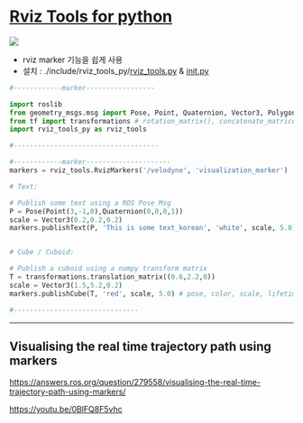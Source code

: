 # [Rviz Tools for python](https://github.com/DavidB-CMU/rviz_tools_py)

![](https://camo.githubusercontent.com/b054746bd80be86bdc706b6ae91cdf6ce8bf0737/68747470733a2f2f7261772e6769746875622e636f6d2f4461766964422d434d552f7276697a5f746f6f6c735f70792f6d61737465722f64656d6f5f6d61726b657273312e706e67)

- rviz marker 기능을 쉽게 사용
- 설치 : ./include/rviz_tools_py/[rviz_tools.py](https://raw.githubusercontent.com/DavidB-CMU/rviz_tools_py/master/src/rviz_tools_py/rviz_tools.py) & [init.py](https://raw.githubusercontent.com/DavidB-CMU/rviz_tools_py/master/src/rviz_tools_py/__init__.py)


```python 
#------------marker-----------------

import roslib
from geometry_msgs.msg import Pose, Point, Quaternion, Vector3, Polygon
from tf import transformations # rotation_matrix(), concatenate_matrices()
import rviz_tools_py as rviz_tools

#------------------------------------

```

```python
#------------marker---------------------
markers = rviz_tools.RvizMarkers('/velodyne', 'visualization_marker')

# Text:

# Publish some text using a ROS Pose Msg
P = Pose(Point(3,-1,0),Quaternion(0,0,0,1))
scale = Vector3(0.2,0.2,0.2)
markers.publishText(P, 'This is some text_korean', 'white', scale, 5.0) # pose, text, color, scale, lifetime


# Cube / Cuboid:

# Publish a cuboid using a numpy transform matrix
T = transformations.translation_matrix((0.6,2.2,0))
scale = Vector3(1.5,5.2,0.2)
markers.publishCube(T, 'red', scale, 5.0) # pose, color, scale, lifetime

#-------------------------------

```

---
## Visualising the real time trajectory path using markers

https://answers.ros.org/question/279558/visualising-the-real-time-trajectory-path-using-markers/


https://youtu.be/0BlFQ8F5vhc